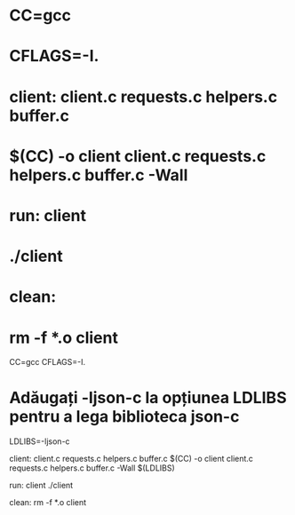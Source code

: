 # CC=gcc
# CFLAGS=-I.

# client: client.c requests.c helpers.c buffer.c
# 	$(CC) -o client client.c requests.c helpers.c buffer.c -Wall

# run: client
# 	./client

# clean:
# 	rm -f *.o client

CC=gcc
CFLAGS=-I.

# Adăugați -ljson-c la opțiunea LDLIBS pentru a lega biblioteca json-c
LDLIBS=-ljson-c

client: client.c requests.c helpers.c buffer.c
	$(CC) -o client client.c requests.c helpers.c buffer.c -Wall $(LDLIBS)

run: client
	./client

clean:
	rm -f *.o client
